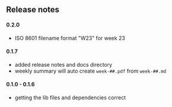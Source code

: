 ## Release notes


#### 0.2.0
* ISO 8601 filename format "W23" for week 23

#### 0.1.7
* added release notes and docs directory
* weekly summary will auto create `week-##.pdf` from `week-##.md`

#### 0.1.0 - 0.1.6
* getting the lib files and dependencies correct
